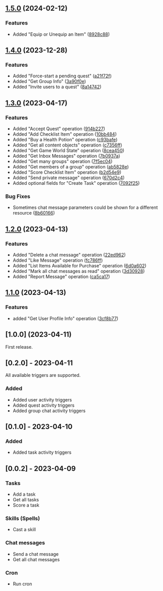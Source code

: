 ## [1.5.0](https://github.com/umanamente/n8n-nodes-habitica/compare/v1.4.0...v1.5.0) (2024-02-12)


### Features

* Added "Equip or Unequip an Item" ([8928c88](https://github.com/umanamente/n8n-nodes-habitica/commit/8928c881fc5cd649123a198c63cd1e3b4cffaf8b))

## [1.4.0](https://github.com/umanamente/n8n-nodes-habitica/compare/v1.3.0...v1.4.0) (2023-12-28)


### Features

* Added "Force-start a pending quest" ([a21f72f](https://github.com/umanamente/n8n-nodes-habitica/commit/a21f72f81b41521f3d4ea679bfefadda0f1b6c06))
* Added "Get Group Info" ([3a90f0e](https://github.com/umanamente/n8n-nodes-habitica/commit/3a90f0e7688174767e625f9c20028fb18fa5a50f))
* Added "Invite users to a quest" ([8a14742](https://github.com/umanamente/n8n-nodes-habitica/commit/8a147423fa2cdcb9dce27e2eb5b2fa9f658dee84))

## [1.3.0](https://github.com/umanamente/n8n-nodes-habitica/compare/v1.2.0...v1.3.0) (2023-04-17)


### Features

* Added "Accept Quest" operation ([914b227](https://github.com/umanamente/n8n-nodes-habitica/commit/914b227133108e86a5a2976f9579054166d04569))
* Added "Add Checklist Item" operation ([10bb484](https://github.com/umanamente/n8n-nodes-habitica/commit/10bb484369333f3948f192b19cd70f29170d842e))
* Added "Buy a Health Potion" operation ([c93bafe](https://github.com/umanamente/n8n-nodes-habitica/commit/c93bafe5d68ef65de31213973232dc8bccc8cad0))
* Added "Get all content objects" operation ([c7356ff](https://github.com/umanamente/n8n-nodes-habitica/commit/c7356ff55c0182f1c20eea0275f4082cd53ea2c1))
* Added "Get Game World State" operation ([8cea450](https://github.com/umanamente/n8n-nodes-habitica/commit/8cea450dd507504005aa6b91db0d15223f6435e5))
* Added "Get Inbox Messages" operation ([7b0937a](https://github.com/umanamente/n8n-nodes-habitica/commit/7b0937ae7771ee59a1b8d656d46ca49e929c949e))
* Added "Get many groups" operation ([7f5ec04](https://github.com/umanamente/n8n-nodes-habitica/commit/7f5ec042a82efb0d4ece2b56be885990068959fa))
* Added "Get members of a group" operation ([ab5828e](https://github.com/umanamente/n8n-nodes-habitica/commit/ab5828e9a922260bac01ea42c46c87ad25fb3fb5))
* Added "Score Checklist Item" operation ([b2d54e9](https://github.com/umanamente/n8n-nodes-habitica/commit/b2d54e9f80a37f0c9dd924ac95a34c9c1b733d2a))
* Added "Send private message" operation ([670d2c4](https://github.com/umanamente/n8n-nodes-habitica/commit/670d2c49a59c3575e455cbac77823fe43193437c))
* Added optional fields for "Create Task" operation ([7092f25](https://github.com/umanamente/n8n-nodes-habitica/commit/7092f2533e2cca25c1761f63161f03f0132e2b73))


### Bug Fixes

* Sometimes chat message parameters could be shown for a different resource ([8b60166](https://github.com/umanamente/n8n-nodes-habitica/commit/8b601669ea12229371cb791e89380e8bcc4c3a28))

## [1.2.0](https://github.com/umanamente/n8n-nodes-habitica/compare/v1.1.0...v1.2.0) (2023-04-13)


### Features

* Added "Delete a chat message" operation ([22ed962](https://github.com/umanamente/n8n-nodes-habitica/commit/22ed96290ae946d3932d8b52f3fefddd0b983eb4))
* Added "Like Message" operation ([fc786ff](https://github.com/umanamente/n8n-nodes-habitica/commit/fc786ffe933ba18240a5bd79631298868f3751f8))
* Added "List Items Available for Purchase" operation ([6d0a602](https://github.com/umanamente/n8n-nodes-habitica/commit/6d0a6020f6ee389c742e8e556419365e13fd922f))
* Added "Mark all chat messages as read" operation ([3d30928](https://github.com/umanamente/n8n-nodes-habitica/commit/3d3092840580fc45756d9761ca28f51e747056c2))
* Added "Report Message" operation ([ca5ca17](https://github.com/umanamente/n8n-nodes-habitica/commit/ca5ca17239335833f2dc337939530ee925ab4a5a))

## [1.1.0](https://github.com/umanamente/n8n-nodes-habitica/compare/v1.0.0...v1.1.0) (2023-04-13)


### Features

* added "Get User Profile Info" operation ([3cf8b77](https://github.com/umanamente/n8n-nodes-habitica/commit/3cf8b77ec935d40ce47c1759df8b16420482706f))

## [1.0.0] (2023-04-11)

First release.


## [0.2.0] - 2023-04-11

All available triggers are supported.

### Added

* Added user activity triggers
* Added quest activity triggers
* Added group chat activity triggers

## [0.1.0] - 2023-04-10

### Added

* Added task activity triggers

## [0.0.2] - 2023-04-09

### Tasks

* Add a task
* Get all tasks
* Score a task

### Skills (Spells)

* Cast a skill

### Chat messages

* Send a chat message
* Get all chat messages

### Cron

* Run cron
